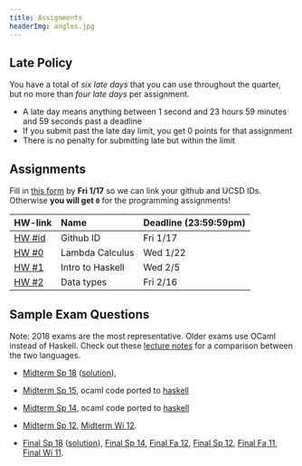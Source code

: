 ```yaml
---
title: Assignments
headerImg: angles.jpg
---
```


## Late Policy

You have a total of _six late days_ that you can use throughout the quarter,
but no more than _four late days_ per assignment.

- A late day means anything between 1 second and 23
  hours 59 minutes and 59 seconds past a deadline
- If you submit past the late day limit, you get 0 points for that assignment
- There is no penalty for submitting late but within the limit

## Assignments

Fill in [this form](https://forms.gle/bVR7pfs5ajexNMr67) by **Fri 1/17**
so we can link your github and UCSD IDs. Otherwise **you will get `0`**
for the programming assignments!

| **HW-link**    | **Name**        | **Deadline (23:59:59pm)** |
| :------------- | :-------------- | :------------------------ |
| [HW #id][hwid] | Github ID       | Fri 1/17                  |
| [HW #0][hw0]   | Lambda Calculus | Wed 1/22                  |
| [HW #1][hw1]   | Intro to Haskell | Wed 2/5                  |
| [HW #2][hw2]   | Data types      | Fri 2/16                  |

<!--
| [HW #3](https://classroom.github.com/a/MwGq0b-E) | Higher-order Functions  | Fri 3/1                    |
| [HW #4](https://classroom.github.com/a/Nt-8s65U) | Interpreters            | Fri 3/15                   |
| [HW #5](https://classroom.github.com/a/V1FEBmmq) | Classes                 | Fri 3/22                   |
--->

## Sample Exam Questions

Note: 2018 exams are the most representative. Older exams use OCaml instead of Haskell.
Check out these [lecture notes](https://ucsd-cse130.github.io/web/lectures/02-haskell.html)
for a comparison between the two languages.

- [Midterm Sp 18](/static/raw/130-midterm-sp18.pdf) ([solution](/static/raw/130-midterm-sp18-solution.pdf)),

- [Midterm Sp 15](/static/raw/midterm-sp15.pdf), ocaml code ported to [haskell](/static/raw/MidtermSp15.hs)

- [Midterm Sp 14](/static/raw/midterm-sp14.pdf), ocaml code ported to [haskell](/static/raw/MidtermSp14.hs)

- [Midterm Sp 12](/static/raw/midterm-sp12.pdf), [Midterm Wi 12](/static/raw/midterm-wi12.pdf).

- [Final Sp 18](/static/raw/130-final-sp18.pdf) ([solution](/static/raw/130-final-sp18-solution.pdf)),
  [Final Sp 14](/static/raw/final-sp14.pdf),
  [Final Fa 12](/static/raw/final-fa12.pdf),
  [Final Sp 12](/static/raw/final-sp12.pdf),
  [Final Fa 11](/static/raw/final-fa11.pdf),
  [Final Wi 11](/static/raw/final-wi11.pdf).

[hwid]: https://forms.gle/bVR7pfs5ajexNMr67
[hw0]: https://classroom.github.com/a/Swy1OtKG
[hw1]: https://classroom.github.com/a/0ek-gbnL
[hw2]: https://classroom.github.com/a/hw9LUEuc

